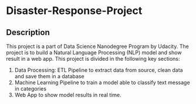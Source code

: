 # Disaster-Response-Project

## Description
This project is a part of Data Science Nanodegree Program by Udacity.
The project is to build a Natural Language Processing (NLP) model and show result in a web app.
This project is divided in the following key sections:
1. Data Processing: ETL Pipeline to extract data from source, clean data and save them in a database 
2. Machine Learning Pipeline to train a model able to classify text message in categories
3. Web App to show model results in real time.

